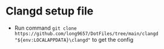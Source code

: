 # Clangd setup file
- Run command `git clone https://github.com/long9657/DotFiles/tree/main/clangd "${env:LOCALAPPDATA}\clangd"`  to get the config
